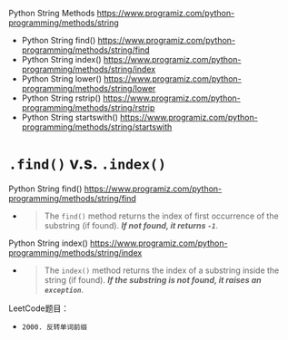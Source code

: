
Python String Methods https://www.programiz.com/python-programming/methods/string
- Python String find() https://www.programiz.com/python-programming/methods/string/find
- Python String index() https://www.programiz.com/python-programming/methods/string/index
- Python String lower() https://www.programiz.com/python-programming/methods/string/lower
- Python String rstrip() https://www.programiz.com/python-programming/methods/string/rstrip
- Python String startswith() https://www.programiz.com/python-programming/methods/string/startswith

# `.find()` v.s. `.index()`

Python String find() https://www.programiz.com/python-programming/methods/string/find
- > The `find()` method returns the index of first occurrence of the substring (if found). ***If not found, it returns `-1`***.

Python String index() https://www.programiz.com/python-programming/methods/string/index
- > The `index()` method returns the index of a substring inside the string (if found). ***If the substring is not found, it raises an `exception`***.

LeetCode题目：
- `2000. 反转单词前缀`
